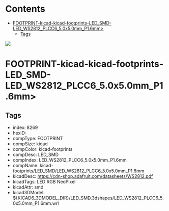 



Contents
========

* [FOOTPRINT-kicad-kicad-footprints-LED_SMD-LED_WS2812_PLCC6_5.0x5.0mm_P1.6mm>](#footprint-kicad-kicad-footprints-led_smd-led_ws2812_plcc6_50x50mm_p16mm)
	* [Tags](#tags)
  
![][im]
# FOOTPRINT-kicad-kicad-footprints-LED_SMD-LED_WS2812_PLCC6_5.0x5.0mm_P1.6mm>

## Tags

- index: 8269
- hexID: 
- oompType: FOOTPRINT
- oompSize: kicad
- oompColor: kicad-footprints
- oompDesc: LED_SMD
- oompIndex: LED_WS2812_PLCC6_5.0x5.0mm_P1.6mm
- oompName: kicad-footprints/LED_SMD/LED_WS2812_PLCC6_5.0x5.0mm_P1.6mm
- kicadDesc: https://cdn-shop.adafruit.com/datasheets/WS2812.pdf
- kicadTags: LED RGB NeoPixel
- kicadAttr: smd
- kicad3DModel: ${KICAD6_3DMODEL_DIR}/LED_SMD.3dshapes/LED_WS2812_PLCC6_5.0x5.0mm_P1.6mm.wrl



[im]: image.png
